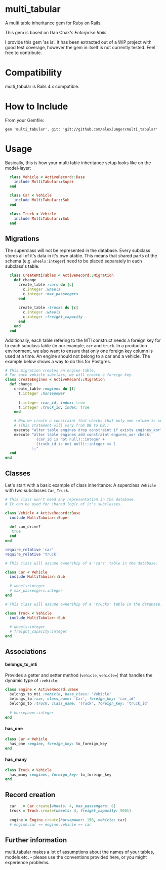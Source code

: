 multi_tabular
==========================
A multi table inheritance gem for Ruby on Rails.

This gem is based on Dan Chak's *Enterprise Rails*.

I provide this gem 'as is'. It has been extracted out of a WIP project with good test coverage, however the gem in itself is not currently tested. Feel free to contribute.

Compatibility
=============

multi_tabular is Rails 4.x compatible.


How to Include
==============

From your Gemfile:

    gem 'multi_tabular', git: 'git://github.com/alexJunger/multi_tabular'
    
Usage
===============

Basically, this is how your multi table inheritance setup looks like on the model-layer:

```ruby
  class Vehicle < ActiveRecord::Base
    include MultiTabular::Super
  end
  
  class Car < Vehicle
    include MultiTabular::Sub
  end
  
  class Truck < Vehicle
    include MultiTabular::Sub
  end
```

Migrations
------------------

The superclass will not be represented in the database. Every subclass stores all of it's data in it's own
atable. This means that shared parts of the schema (e.g. `wheels:integer`) need to be placed separately in each subclass's table.

```ruby
  class CreateMtiTables < ActiveRecord::Migration
    def change
      create_table :cars do |c|
        c.integer :wheels
        c.integer :max_passengers
      end
      
      create_table :trucks do |c|
        c.integer :wheels
        c.integer :freight_capacity
      end
    end
  end
```

Additionally, each table refering to the MTI construct needs a foreign key for to each subclass table (in our example,
`car` and `truck`. In a production environment, we also want to ensure that only one foreign key column is used at a
time. An engine should not belong to a car and a vehicle. The example below shows a way to do this for Postgres.


```ruby
# This migration creates an engine table.
# For each vehicle subclass, we will create a foreign key.
class CreateEngines < ActiveRecord::Migration
  def change
    create_table :engines do |t|
      t.integer :horsepower
      
      t.integer :car_id, index: true
      t.integer :truck_id, index: true
    end

    # Now we create a constraint that checks that only one column is set at a time.
    # (This statement will vary from DB to DB.)
    execute "alter table engines drop constraint if exists engines_xor"
    execute "alter table engines add constraint engines_xor check(
              (car_id is not null)::integer +
              (truck_id is not null)::integer <= 1
            );"
  end
end
```

Classes
---------------

Let's start with a basic example of class inheritance: A superclass `Vehicle` with two subclasses `Car`, `Truck`.
```ruby
# This class won't need any representation in the database.
# It can be used for shared logic of it's subclasses.

class Vehicle < ActiveRecord::Base
  include MultiTabular::Super
  
  def can_drive?
   true
  end
end

require_relative 'car'
require_relative 'truck'
```

```ruby
# This class will assume ownership of a 'cars' table in the database.

class Car < Vehicle
  include MultiTabular::Sub
  
  # wheels:integer
  # max_passengers:integer
end
```

```ruby
# This class will assume ownership of a 'trucks' table in the database.

class Truck < Vehicle
  include MultiTabular::Sub
  
  # wheels:integer
  # freight_capacity:integer
end
```

Associations
----------------
#### belongs_to_mti
Provides a getter and setter method (`vehicle`, `vehicle=`) that handles the dynamic type of `:vehicle`.
```ruby
class Engine < ActiveRecord::Base
  belongs_to_mti :vehicle, base_class: 'Vehicle'
  belongs_to :car, class_name: 'Car', foreign_key: 'car_id'
  belongs_to :truck, class_name: 'Truck', foreign_key: 'truck_id'
  
  # horsepower:integer
end
```

#### has_one
```ruby
class Car < Vehicle
  has_one :engine, foreign_key: to_foreign_key
end
```

#### has_many
```ruby
class Truck < Vehicle
  has_many :engines, foreign_key: to_foreign_key
end
```

Record creation
----------------

```ruby
  car   = Car.create(wheels: 4, max_passengers: 6)
  truck = Truck.create(wheels: 4, freight_capacity: 9001)
  
  engine = Engine.create(horsepower: 150, vehicle: car)
  # engine.car == engine.vehicle == car
```

Further information
-----------------
multi_tabular makes a lot of assumptions about the names of your tables, models etc. - please use the conventions provided here, or you might experience problems.
